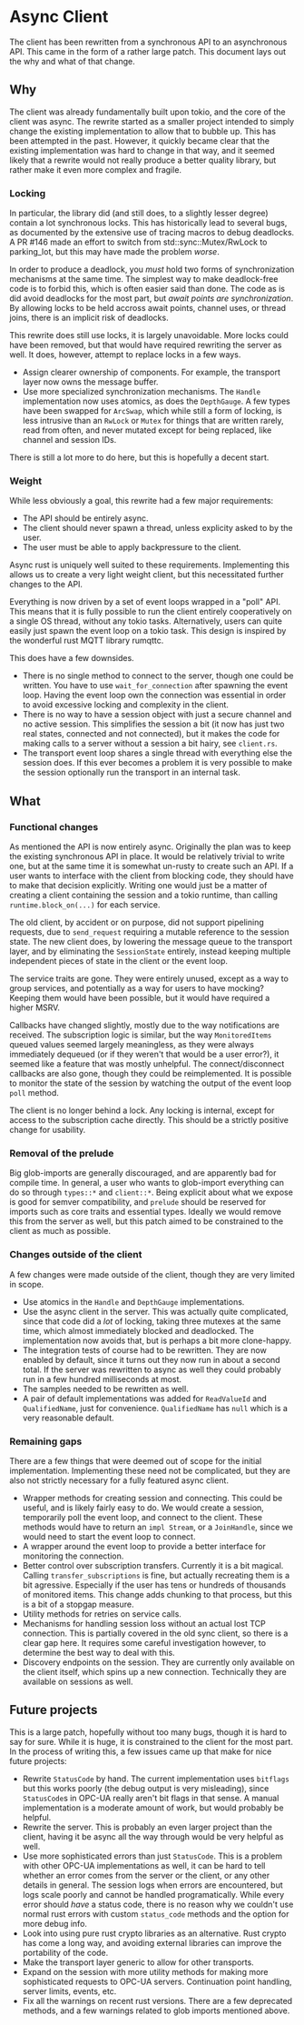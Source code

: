 # Async Client

The client has been rewritten from a synchronous API to an asynchronous API. This came in the form of a rather large patch. This document lays out the why and what of that change.

## Why

The client was already fundamentally built upon tokio, and the core of the client was async. The rewrite started as a smaller project intended to simply change the existing implementation to allow that to bubble up. This has been attempted in the past. However, it quickly became clear that the existing implementation was hard to change in that way, and it seemed likely that a rewrite would not really produce a better quality library, but rather make it even more complex and fragile.

### Locking

In particular, the library did (and still does, to a slightly lesser degree) contain a lot synchronous locks. This has historically lead to several bugs, as documented by the extensive use of tracing macros to debug deadlocks. A PR #146 made an effort to switch from std::sync::Mutex/RwLock to parking_lot, but this may have made the problem _worse_.

In order to produce a deadlock, you _must_ hold two forms of synchronization mechanisms at the same time. The simplest way to make deadlock-free code is to forbid this, which is often easier said than done. The code as is did avoid deadlocks for the most part, but _await points are synchronization_. By allowing locks to be held accross await points, channel uses, or thread joins, there is an implicit risk of deadlocks.

This rewrite does still use locks, it is largely unavoidable. More locks could have been removed, but that would have required rewriting the server as well. It does, however, attempt to replace locks in a few ways.

 - Assign clearer ownership of components. For example, the transport layer now owns the message buffer.
 - Use more specialized synchronization mechanisms. The `Handle` implementation now uses atomics, as does the `DepthGauge`. A few types have been swapped for `ArcSwap`, which while still a form of locking, is less intrusive than an `RwLock` or `Mutex` for things that are written rarely, read from often, and never mutated except for being replaced, like channel and session IDs.

There is still a lot more to do here, but this is hopefully a decent start.

### Weight

While less obviously a goal, this rewrite had a few major requirements:

 - The API should be entirely async.
 - The client should never spawn a thread, unless explicity asked to by the user.
 - The user must be able to apply backpressure to the client.

Async rust is uniquely well suited to these requirements. Implementing this allows us to create a very light weight client, but this necessitated further changes to the API.

Everything is now driven by a set of event loops wrapped in a "poll" API. This means that it is fully possible to run the client entirely cooperatively on a single OS thread, without any tokio tasks. Alternatively, users can quite easily just spawn the event loop on a tokio task. This design is inspired by the wonderful rust MQTT library rumqttc.

This does have a few downsides.

 - There is no single method to connect to the server, though one could be written. You have to use `wait_for_connection` after spawning the event loop. Having the event loop own the connection was essential in order to avoid excessive locking and complexity in the client.
 - There is no way to have a session object with just a secure channel and no active session. This simplifies the session a bit (it now has just two real states, connected and not connected), but it makes the code for making calls to a server without a session a bit hairy, see `client.rs`.
 - The transport event loop shares a single thread with everything else the session does. If this ever becomes a problem it is very possible to make the session optionally run the transport in an internal task.

## What

### Functional changes

As mentioned the API is now entirely async. Originally the plan was to keep the existing synchronous API in place. It would be relatively trivial to write one, but at the same time it is somewhat un-rusty to create such an API. If a user wants to interface with the client from blocking code, they should have to make that decision explicitly. Writing one would just be a matter of creating a client containing the session and a tokio runtime, than calling `runtime.block_on(...)` for each service.

The old client, by accident or on purpose, did not support pipelining requests, due to `send_request` requiring a mutable reference to the session state. The new client does, by lowering the message queue to the transport layer, and by eliminating the `SessionState` entirely, instead keeping multiple independent pieces of state in the client or the event loop.

The service traits are gone. They were entirely unused, except as a way to group services, and potentially as a way for users to have mocking? Keeping them would have been possible, but it would have required a higher MSRV.

Callbacks have changed slightly, mostly due to the way notifications are received. The subscription logic is similar, but the way `MonitoredItems` queued values seemed largely meaningless, as they were always immediately dequeued (or if they weren't that would be a user error?), it seemed like a feature that was mostly unhelpful. The connect/disconnect callbacks are also gone, though they could be reimplemented. It is possible to monitor the state of the session by watching the output of the event loop `poll` method.

The client is no longer behind a lock. Any locking is internal, except for access to the subscription cache directly. This should be a strictly positive change for usability.

### Removal of the prelude

Big glob-imports are generally discouraged, and are apparently bad for compile time. In general, a user who wants to glob-import everything can do so through `types::*` and `client::*`. Being explicit about what we expose is good for semver compatibility, and `prelude` should be reserved for imports such as core traits and essential types. Ideally we would remove this from the server as well, but this patch aimed to be constrained to the client as much as possible.

### Changes outside of the client

A few changes were made outside of the client, though they are very limited in scope.

 - Use atomics in the `Handle` and `DepthGauge` implementations.
 - Use the async client in the server. This was actually quite complicated, since that code did a _lot_ of locking, taking three mutexes at the same time, which almost immediately blocked and deadlocked. The implementation now avoids that, but is perhaps a bit more clone-happy.
 - The integration tests of course had to be rewritten. They are now enabled by default, since it turns out they now run in about a second total. If the server was rewritten to async as well they could probably run in a few hundred milliseconds at most.
 - The samples needed to be rewritten as well.
 - A pair of default implementations was added for `ReadValueId` and `QualifiedName`, just for convenience. `QualifiedName` has `null` which is a very reasonable default.

### Remaining gaps

There are a few things that were deemed out of scope for the initial implementation. Implementing these need not be complicated, but they are also not strictly necessary for a fully featured async client.

 - Wrapper methods for creating session and connecting. This could be useful, and is likely fairly easy to do. We would create a session, temporarily poll the event loop, and connect to the client. These methods would have to return an `impl Stream`, or a `JoinHandle`, since we would need to start the event loop to connect.
 - A wrapper around the event loop to provide a better interface for monitoring the connection.
 - Better control over subscription transfers. Currently it is a bit magical. Calling `transfer_subscriptions` is fine, but actually recreating them is a bit agressive. Especially if the user has tens or hundreds of thousands of monitored items. This change adds chunking to that process, but this is a bit of a stopgap measure.
 - Utility methods for retries on service calls.
 - Mechanisms for handling session loss without an actual lost TCP connection. This is partially covered in the old sync client, so there is a clear gap here. It requires some careful investigation however, to determine the best way to deal with this.
 - Discovery endpoints on the session. They are currently only available on the client itself, which spins up a new connection. Technically they are available on sessions as well.

## Future projects

This is a large patch, hopefully without too many bugs, though it is hard to say for sure. While it is huge, it is constrained to the client for the most part. In the process of writing this, a few issues came up that make for nice future projects:

 - Rewrite `StatusCode` by hand. The current implementation uses `bitflags` but this works poorly (the debug output is very misleading), since `StatusCode`s in OPC-UA really aren't bit flags in that sense. A manual implementation is a moderate amount of work, but would probably be helpful.
 - Rewrite the server. This is probably an even larger project than the client, having it be async all the way through would be very helpful as well.
 - Use more sophisticated errors than just `StatusCode`. This is a problem with other OPC-UA implementations as well, it can be hard to tell whether an error comes from the server or the client, or any other details in general. The session logs when errors are encountered, but logs scale poorly and cannot be handled programatically. While every error should _have_ a status code, there is no reason why we couldn't use normal rust errors with custom `status_code` methods and the option for more debug info.
 - Look into using pure rust crypto libraries as an alternative. Rust crypto has come a long way, and avoiding external libraries can improve the portability of the code.
 - Make the transport layer generic to allow for other transports.
 - Expand on the session with more utility methods for making more sophisticated requests to OPC-UA servers. Continuation point handling, server limits, events, etc.
 - Fix all the warnings on recent rust versions. There are a few deprecated methods, and a few warnings related to glob imports mentioned above.

